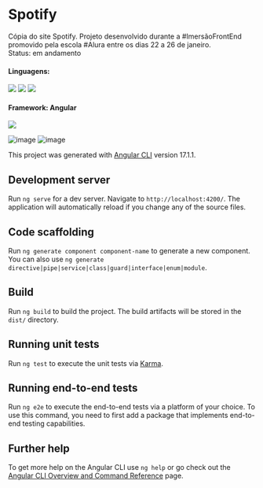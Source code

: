 # Spotify
Cópia do site Spotify. Projeto desenvolvido durante a #ImersãoFrontEnd promovido pela escola #Alura entre os dias 22 a 26 de janeiro. <br>
Status: em andamento

<h4>Linguagens:</h4>
<p align="left">
<!--HTML--><img src="https://img.shields.io/badge/HTML5-E34F26?style=for-the-badge&logo=html5&logoColor=white"/> </a> 
<!--CSS--><img src="https://img.shields.io/badge/CSS3-1572B6?style=for-the-badge&logo=css3&logoColor=white"/> </a> 
<!--JavaScript--><img src="https://img.shields.io/badge/JavaScript-323330?style=for-the-badge&logo=javascript&logoColor=F7DF1E"></a><br>
 </p>

<h4>Framework: Angular</h4>
<p align="left">
<!--angular--><img src="https://img.shields.io/badge/Angular-DD0031?style=for-the-badge&logo=angular&logoColor=white"/> </a>
 
![image](https://github.com/Caroline-Teixeira/alura_spotify/assets/131414771/bf3afc5e-b512-4882-aab8-2a270671c442)
![image](https://github.com/Caroline-Teixeira/alura_spotify/assets/131414771/43a86a4d-764a-4d53-bd7a-60e9a8f8b315)

This project was generated with [Angular CLI](https://github.com/angular/angular-cli) version 17.1.1.

## Development server

Run `ng serve` for a dev server. Navigate to `http://localhost:4200/`. The application will automatically reload if you change any of the source files.

## Code scaffolding

Run `ng generate component component-name` to generate a new component. You can also use `ng generate directive|pipe|service|class|guard|interface|enum|module`.

## Build

Run `ng build` to build the project. The build artifacts will be stored in the `dist/` directory.

## Running unit tests

Run `ng test` to execute the unit tests via [Karma](https://karma-runner.github.io).

## Running end-to-end tests

Run `ng e2e` to execute the end-to-end tests via a platform of your choice. To use this command, you need to first add a package that implements end-to-end testing capabilities.

## Further help

To get more help on the Angular CLI use `ng help` or go check out the [Angular CLI Overview and Command Reference](https://angular.io/cli) page.
